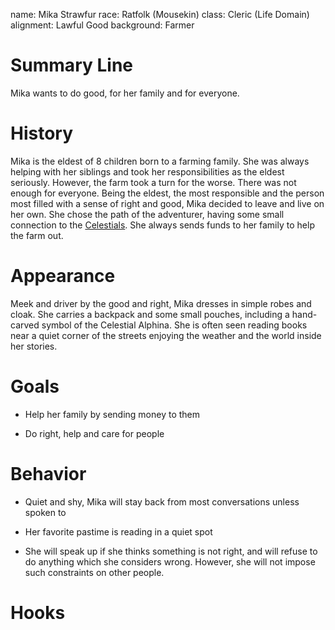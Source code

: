 name: Mika Strawfur
race: Ratfolk (Mousekin)
class: Cleric (Life Domain)
alignment: Lawful Good
background: Farmer

# Summary Line

Mika wants to do good, for her family and for everyone.

# History

Mika is the eldest of 8 children born to a farming family. She was always helping with her siblings and took her responsibilities as the eldest seriously. However, the farm took a turn for the worse. There was not enough for everyone. Being the eldest, the most responsible and the person most filled with a sense of right and good, Mika decided to leave and live on her own. She chose the path of the adventurer, having some small connection to the [Celestials](../setting-world/celestials.md). She always sends funds to her family to help the farm out.

# Appearance

Meek and driver by the good and right, Mika dresses in simple robes and cloak. She carries a backpack and some small pouches, including a hand-carved symbol of the Celestial Alphina. She is often seen reading books near a quiet corner of the streets enjoying the weather and the world inside her stories.

# Goals

- Help her family by sending money to them

- Do right, help and care for people

# Behavior

- Quiet and shy, Mika will stay back from most conversations unless spoken to

- Her favorite pastime is reading in a quiet spot

- She will speak up if she thinks something is not right, and will refuse to do anything which she considers wrong. However, she will not impose such constraints on other people.

# Hooks


<!--  LocalWords:  Mika Strawfur Ratfolk Mousekin Celestials Alphina
 -->
